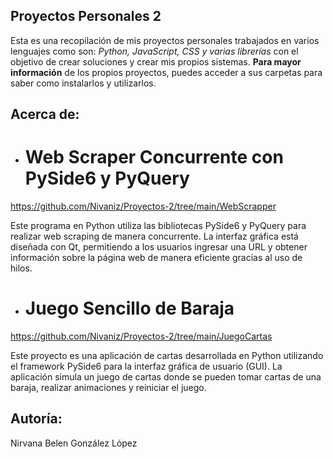 ## Proyectos Personales 2

Esta es una recopilación de mis proyectos personales trabajados en varios lenguajes como son: *Python, JavaScript, CSS y varias librerías* con el objetivo de crear soluciones y crear mis propios sistemas. **Para mayor información** de los propios proyectos, puedes acceder a sus carpetas para saber como instalarlos y utilizarlos. 

## Acerca de:

- # Web Scraper Concurrente con PySide6 y PyQuery
https://github.com/Nivaniz/Proyectos-2/tree/main/WebScrapper

Este programa en Python utiliza las bibliotecas PySide6 y PyQuery para realizar web scraping de manera concurrente. La interfaz gráfica está diseñada con Qt, permitiendo a los usuarios ingresar una URL y obtener información sobre la página web de manera eficiente gracias al uso de hilos.

- # Juego Sencillo de Baraja
https://github.com/Nivaniz/Proyectos-2/tree/main/JuegoCartas

Este proyecto es una aplicación de cartas desarrollada en Python utilizando el framework PySide6 para la interfaz gráfica de usuario (GUI). La aplicación simula un juego de cartas donde se pueden tomar cartas de una baraja, realizar animaciones y reiniciar el juego.

## Autoría:

  Nirvana Belen González López
